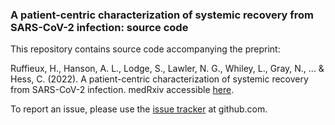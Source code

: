 ### A patient-centric characterization of systemic recovery from SARS-CoV-2 infection: source code

This repository contains source code accompanying the preprint:

Ruffieux, H., Hanson, A. L., Lodge, S., Lawler, N. G., Whiley, L., Gray, N., ... & Hess, C. (2022). A patient-centric characterization of systemic recovery from SARS-CoV-2 infection. medRxiv 
accessible [here](https://www.medrxiv.org/content/10.1101/2022.06.18.22276437v1).

To report an issue, please use the [issue
tracker](https://github.com/hruffieux/covid-19-systemic-recovery/issues) at github.com.
